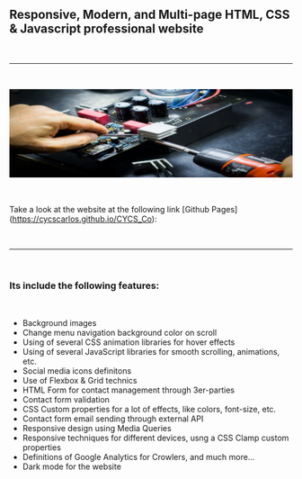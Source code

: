 <h2>Responsive, Modern, and Multi-page HTML, CSS & Javascript professional website</h2>

<br>

---

<br>

![Website banner!](./assets/img/readme16.png)

<br>

Take a look at the website at the following link [Github Pages] (https://cycscarlos.github.io/CYCS_Co):

<br>

---

<br>

<h3>Its include the following features:</h3>

<br>

<ul>
<li>Background images</li>
<li>Change menu navigation background color on scroll</li>
<li>Using of several CSS animation libraries for hover effects</li>
<li>Using of several JavaScript libraries for smooth scrolling, animations, etc.</li>
<li>Social media icons definitons</li>
<li>Use of Flexbox & Grid technics</li>
<li>HTML Form for contact management through 3er-parties</li>
<li>Contact form validation</li>
<li>CSS Custom properties for a lot of effects, like colors, font-size, etc.</li>
<li>Contact form email sending through external API</li>
<li>Responsive design using Media Queries</li>
<li>Responsive techniques for different devices, usng a CSS Clamp custom properties</li>
<li>Definitions of Google Analytics for Crowlers, and much more...</li>
<li>Dark mode for the website</li>
</ul>
